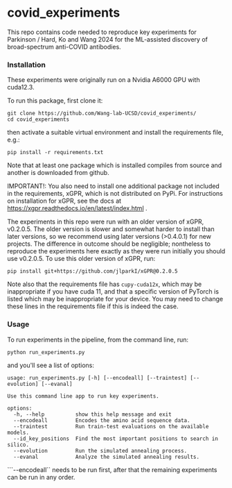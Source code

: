 # covid_experiments

This repo contains code needed to reproduce key experiments for Parkinson / Hard, Ko and Wang 2024 for the ML-assisted discovery of broad-spectrum anti-COVID antibodies.

### Installation

These experiments were originally run on a Nvidia A6000 GPU with cuda12.3.

To run this package, first clone it:
```
git clone https://github.com/Wang-lab-UCSD/covid_experiments/
cd covid_experiments
```

then activate a suitable virtual environment and install the requirements file, e.g.:

```
pip install -r requirements.txt
```

Note that at least one package which is installed compiles from source and another is downloaded
from github.

IMPORTANT!: You also need to install one additional package not included in the requirements,
xGPR, which is not distributed on PyPi. For instructions on installation for xGPR, see the docs at
https://xgpr.readthedocs.io/en/latest/index.html .

The experiments in this repo were run with an older version of xGPR, v0.2.0.5. The older
version is slower and somewhat harder to install than later versions, so we recommend using later versions
(>0.4.0.1) for new projects. The difference in outcome should be negligible; nontheless to reproduce
the experiments here exactly as they were run initially you should use v0.2.0.5. To use this older
version of xGPR, run:
```
pip install git+https://github.com/jlparkI/xGPR@0.2.0.5
```

Note also that the requirements file has ```cupy-cuda12x```, which may be inappropriate if you
have cuda 11, and that a specific version of PyTorch is listed which may be inappropriate for
your device. You may need to change these lines in the requirements file if this is indeed the
case.

### Usage

To run experiments in the pipeline, from the command line, run:
```
python run_experiments.py
```

and you'll see a list of options:
```
usage: run_experiments.py [-h] [--encodeall] [--traintest] [--evolution] [--evanal]              
                                                                                                                
Use this command line app to run key experiments.

options:
  -h, --help          show this help message and exit
  --encodeall         Encodes the amino acid sequence data.
  --traintest         Run train-test evaluations on the available models.
  --id_key_positions  Find the most important positions to search in silico.
  --evolution         Run the simulated annealing process.
  --evanal            Analyze the simulated annealing results.
```

```--encodeall`` needs to be run first, after that the remaining experiments can be run in any order.

